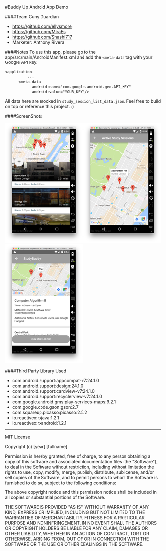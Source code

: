 #Buddy Up Android App Demo

####Team Cuny Guardian

- https://github.com/ellysmore
- https://github.com/MiraEs
- https://github.com/Shashi717
- Marketer: Anthony Rivera


####Notes
To use this app, please go to the app/src/main/AndroidManifest.xml and add the `<meta-data` tag with your Google API key.

```
<application
          ...
      <meta-data
            android:name="com.google.android.geo.API_KEY"
            android:value="YOUR_KEY"/>
```

All data here are mocked in `study_session_list_data.json`.
Feel free to build on top or reference this project. :)


####ScreenShots

<img width="250" alt="Home Screen View" src="https://github.com/MiraEs/cunyhackathon/blob/master/StudyBuddyAndroid/images/home.png?raw=true">
<img width="250" alt="Detailed Map View" src="https://github.com/MiraEs/cunyhackathon/blob/master/StudyBuddyAndroid/images/map_detailed.png?raw=true">
<img width="250" alt="Detailed Study Session View" src="https://github.com/MiraEs/cunyhackathon/blob/master/StudyBuddyAndroid/images/session_detailed.png?raw=true">


####Third Party Library Used

- com.android.support:appcompat-v7:24.1.0
- com.android.support:design:24.1.0
- com.android.support:cardview-v7:24.1.0
- com.android.support:recyclerview-v7:24.1.0
- com.google.android.gms:play-services-maps:9.2.1
- com.google.code.gson:gson:2.7
- com.squareup.picasso:picasso:2.5.2
- io.reactivex:rxjava:1.2.1
- io.reactivex:rxandroid:1.2.1

___


MIT License

Copyright (c) [year] [fullname]

Permission is hereby granted, free of charge, to any person obtaining a copy
of this software and associated documentation files (the "Software"), to deal
in the Software without restriction, including without limitation the rights
to use, copy, modify, merge, publish, distribute, sublicense, and/or sell
copies of the Software, and to permit persons to whom the Software is
furnished to do so, subject to the following conditions:

The above copyright notice and this permission notice shall be included in all
copies or substantial portions of the Software.

THE SOFTWARE IS PROVIDED "AS IS", WITHOUT WARRANTY OF ANY KIND, EXPRESS OR
IMPLIED, INCLUDING BUT NOT LIMITED TO THE WARRANTIES OF MERCHANTABILITY,
FITNESS FOR A PARTICULAR PURPOSE AND NONINFRINGEMENT. IN NO EVENT SHALL THE
AUTHORS OR COPYRIGHT HOLDERS BE LIABLE FOR ANY CLAIM, DAMAGES OR OTHER
LIABILITY, WHETHER IN AN ACTION OF CONTRACT, TORT OR OTHERWISE, ARISING FROM,
OUT OF OR IN CONNECTION WITH THE SOFTWARE OR THE USE OR OTHER DEALINGS IN THE
SOFTWARE.



